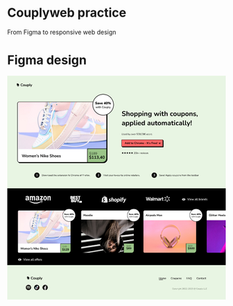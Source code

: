 # Couplyweb practice
From Figma to responsive web design

# Figma design 
<img width="605" alt="Version 5 Desktop Design" src="assets/V5.jpg">
